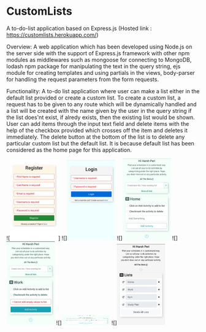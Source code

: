 # CustomLists
A to-do-list application based on Express.js  (Hosted link : https://customlists.herokuapp.com/)

Overview: A web application which has been developed using Node.js on the server side with the support of Express.js framework with other npm modules as middlewares such as mongoose for connecting to MongoDB, lodash npm package for manipulating the text in the query string, ejs module for creating templates and using partials in the views, body-parser for handling the request parameters from the form requests.

Functionality: A to-do list application where user can make a list either in the default list provided or create a custom list. To create a custom list, a request has to be given to any route which will be dynamically handled and a list will be created with the name given by the user in the query string if the list does'nt exist, if alredy exists, then the existing list would be shown. User can add items through the input text field and delete items with the help of the checkbox provided which crosses off the item and deletes it immediately. The delete button at the bottom of the list is to delete any particular custom list but the default list. It is because default list has been considered as the home page for this application.

![<img src="images/register.jpeg" width="25%" height="25%">]
![]<img src="images/login.jpeg" width="25%" height="25%">
![]<img src="images/homepage.jpeg" width="25%" height="25%">
![]<img src="images/customlist-with-validation.jpeg" width="25%">
![]<img src="images/InPlace-edit.jpeg" width="25%" height="25">
![]<img src="images/all-lists.jpeg" width="25%" height="25%">
